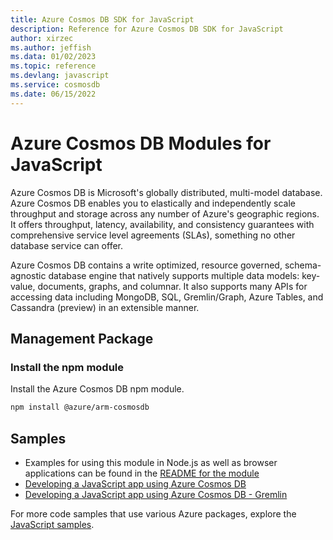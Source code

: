 ```yaml
---
title: Azure Cosmos DB SDK for JavaScript
description: Reference for Azure Cosmos DB SDK for JavaScript
author: xirzec
ms.author: jeffish
ms.data: 01/02/2023
ms.topic: reference
ms.devlang: javascript
ms.service: cosmosdb
ms.date: 06/15/2022
---
```

# Azure Cosmos DB Modules for JavaScript

Azure Cosmos DB is Microsoft's globally distributed, multi-model database. Azure Cosmos DB enables you to elastically and independently scale throughput and storage across any number of Azure's geographic regions. It offers throughput, latency, availability, and consistency guarantees with comprehensive service level agreements (SLAs), something no other database service can offer.

Azure Cosmos DB contains a write optimized, resource governed, schema-agnostic database engine that natively supports multiple data models: key-value, documents, graphs, and columnar. It also supports many APIs for accessing data including MongoDB, SQL, Gremlin/Graph, Azure Tables, and Cassandra (preview) in an extensible manner.

## Management Package

### Install the npm module 

Install the Azure Cosmos DB npm module.

```bash
npm install @azure/arm-cosmosdb
```

## Samples

* Examples for using this module in Node.js as well as browser applications can be found in the [README for the module](https://www.npmjs.com/package/@azure/arm-cosmosdb)
* [Developing a JavaScript app using Azure Cosmos DB](https://azure.microsoft.com/resources/samples/azure-cosmos-db-documentdb-nodejs-getting-started/)
* [Developing a JavaScript app using Azure Cosmos DB - Gremlin](https://azure.microsoft.com/resources/samples/azure-cosmos-db-graph-nodejs-getting-started/)

For more code samples that use various Azure packages, explore the [JavaScript samples](https://docs.microsoft.com/samples/browse/?languages=javascript).